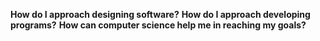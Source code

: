 **How do I approach designing software?**
**How do I approach developing programs?**
**How can computer science help me in reaching my goals?**
